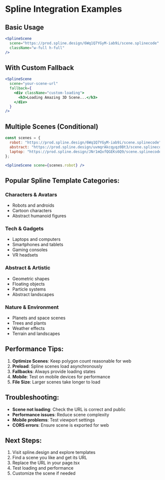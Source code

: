 # Spline Integration Examples

## Basic Usage
```jsx
<SplineScene
  scene="https://prod.spline.design/6Wq1Q7YGyM-iab9i/scene.splinecode"
  className="w-full h-full"
/>
```

## With Custom Fallback
```jsx
<SplineScene
  scene="your-scene-url"
  fallback={
    <div className="custom-loading">
      <h3>Loading Amazing 3D Scene...</h3>
    </div>
  }
/>
```

## Multiple Scenes (Conditional)
```jsx
const scenes = {
  robot: "https://prod.spline.design/6Wq1Q7YGyM-iab9i/scene.splinecode",
  abstract: "https://prod.spline.design/uvmqrAkcqyqz0Bt3/scene.splinecode",
  laptop: "https://prod.spline.design/JNr1mQxfQGEKs6Q9/scene.splinecode"
};

<SplineScene scene={scenes.robot} />
```

## Popular Spline Template Categories:

### Characters & Avatars
- Robots and androids
- Cartoon characters
- Abstract humanoid figures

### Tech & Gadgets
- Laptops and computers
- Smartphones and tablets
- Gaming consoles
- VR headsets

### Abstract & Artistic
- Geometric shapes
- Floating objects
- Particle systems
- Abstract landscapes

### Nature & Environment
- Planets and space scenes
- Trees and plants
- Weather effects
- Terrain and landscapes

## Performance Tips:

1. **Optimize Scenes**: Keep polygon count reasonable for web
2. **Preload**: Spline scenes load asynchronously
3. **Fallbacks**: Always provide loading states
4. **Mobile**: Test on mobile devices for performance
5. **File Size**: Larger scenes take longer to load

## Troubleshooting:

- **Scene not loading**: Check the URL is correct and public
- **Performance issues**: Reduce scene complexity
- **Mobile problems**: Test viewport settings
- **CORS errors**: Ensure scene is exported for web

## Next Steps:

1. Visit spline.design and explore templates
2. Find a scene you like and get its URL
3. Replace the URL in your page.tsx
4. Test loading and performance
5. Customize the scene if needed